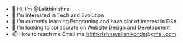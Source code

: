 - 👋 Hi, I’m @Lalithkrishna
- 👀 I’m interested in Tech and Evolution 
- 🌱 I’m currently learning Programing and have alot of interest in DSA
- 💞️ I’m looking to collaborate on Website Design and Development
- 📫 How to reach me Email me lalithkrishnavallamkonda@gmail.com
